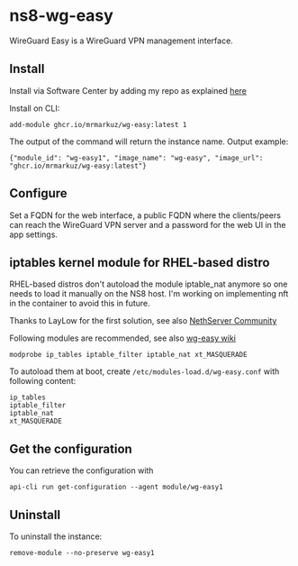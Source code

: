 # ns8-wg-easy

WireGuard Easy is a WireGuard VPN management interface.

## Install

Install via Software Center by adding my repo as explained [here](https://repo.mrmarkuz.com)

Install on CLI:

    add-module ghcr.io/mrmarkuz/wg-easy:latest 1

The output of the command will return the instance name.
Output example:

    {"module_id": "wg-easy1", "image_name": "wg-easy", "image_url": "ghcr.io/mrmarkuz/wg-easy:latest"}

## Configure

Set a FQDN for the web interface, a public FQDN where the clients/peers can reach the WireGuard VPN server and a password for the web UI in the app settings.

## iptables kernel module for RHEL-based distro

RHEL-based distros don't autoload the module iptable_nat anymore so one needs to load it manually on the NS8 host. I'm working on implementing nft in the container to avoid this in future.

Thanks to LayLow for the first solution, see also [NethServer Community](https://community.nethserver.org/t/vpn-ui-implementation-on-ns8/23054/33?u=mrmarkuz)

Following modules are recommended, see also [wg-easy wiki](https://github.com/wg-easy/wg-easy/wiki/Using-WireGuard-Easy-with-Podman)

    modprobe ip_tables iptable_filter iptable_nat xt_MASQUERADE

To autoload them at boot, create `/etc/modules-load.d/wg-easy.conf` with following content:

```
ip_tables
iptable_filter
iptable_nat
xt_MASQUERADE
```

## Get the configuration
You can retrieve the configuration with

```
api-cli run get-configuration --agent module/wg-easy1
```

## Uninstall

To uninstall the instance:

    remove-module --no-preserve wg-easy1
